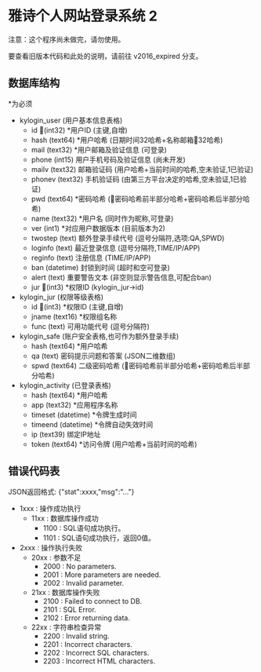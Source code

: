 # 雅诗个人网站登录系统 2

注意：这个程序尚未做完，请勿使用。

要查看旧版本代码和此处的说明，请前往 v2016_expired 分支。

## 数据库结构

*为必须

- kylogin_user (用户基本信息表格)
  - id (int32) *用户ID (主键,自增)
  - hash (text64) *用户哈希 (日期时间32哈希+名称邮箱32哈希)
  - mail (text32) *用户邮箱及验证信息 (可登录)
  - phone (int15) 用户手机号码及验证信息 (尚未开发)
  - mailv (text32) 邮箱验证码 (用户哈希+当前时间的哈希,空未验证,1已验证)
  - phonev (text32) 手机验证码 (由第三方平台决定的哈希,空未验证,1已验证)
  - pwd (text64) *密码哈希 (密码哈希前半部分哈希+密码哈希后半部分哈希)
  - name (text32) *用户名 (同时作为昵称,可登录)
  - ver (int1) *对应用户数据版本 (目前版本为2)
  - twostep (text) 额外登录手续代号 (逗号分隔符,选项:QA,SPWD)
  - loginfo (text) 最近登录信息 (逗号分隔符,TIME/IP/APP)
  - reginfo (text) 注册信息 (TIME/IP/APP)
  - ban (datetime) 封锁到时间 (超时和空可登录)
  - alert (text) 重要警告文本 (非空则显示警告信息,可配合ban)
  - jur (int3) *权限ID (kylogin_jur->id)
- kylogin_jur (权限等级表格)
  - id (int3) *权限ID (主键,自增)
  - jname (text16) *权限组名称
  - func (text) 可用功能代号 (逗号分隔符)
- kylogin_safe (账户安全表格,也可作为额外登录手续)
  - hash (text64) *用户哈希
  - qa (text) 密码提示问题和答案 (JSON二维数组)
  - spwd (text64) 二级密码哈希 (密码哈希前半部分哈希+密码哈希后半部分哈希)
- kylogin_activity (已登录表格)
  - hash (text64) *用户哈希
  - app (text32) *应用程序名称
  - timeset (datetime) *令牌生成时间
  - timeend (datetime) *令牌自动失效时间
  - ip (text39) 绑定IP地址
  - token (text64) *访问令牌 (用户哈希+当前时间的哈希)

## 错误代码表

JSON返回格式: {"stat":xxxx,"msg":"..."}

- 1xxx : 操作成功执行
  - 11xx : 数据库操作成功
    - 1100 : SQL语句成功执行。
    - 1101 : SQL语句成功执行，返回0值。
- 2xxx : 操作执行失败
  - 20xx : 参数不足
    - 2000 : No parameters.
    - 2001 : More parameters are needed.
    - 2002 : Invalid parameter.
  - 21xx : 数据库操作失败
    - 2100 : Failed to connect to DB.
    - 2101 : SQL Error.
    - 2102 : Error returning data.
  - 22xx : 字符串检查异常
    - 2200 : Invalid string.
    - 2201 : Incorrect characters.
    - 2202 : Incorrect SQL characters.
    - 2203 : Incorrect HTML characters.